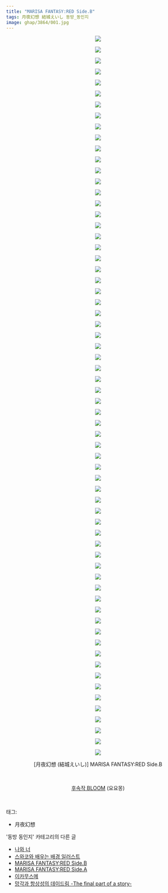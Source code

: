 ```yaml
---
title: "MARISA FANTASY:RED Side.B"
tags: 月夜幻想 結城えいし 동방_동인지
image: ghap/3864/001.jpg
---
```

<div class="article">
<p style="text-align: center; clear: none; float: none;"><img src="{{ site.nasurl }}/ghap/3864/001.jpg"/></p>
<p style="text-align: center; clear: none; float: none;"><img src="{{ site.nasurl }}/ghap/3864/002.jpg"/></p>
<p style="text-align: center; clear: none; float: none;"><img src="{{ site.nasurl }}/ghap/3864/003.jpg"/></p>
<p style="text-align: center; clear: none; float: none;"><img src="{{ site.nasurl }}/ghap/3864/004.jpg"/></p>
<p style="text-align: center; clear: none; float: none;"><img src="{{ site.nasurl }}/ghap/3864/005.jpg"/></p>
<p style="text-align: center; clear: none; float: none;"><img src="{{ site.nasurl }}/ghap/3864/006.jpg"/></p>
<p style="text-align: center; clear: none; float: none;"><img src="{{ site.nasurl }}/ghap/3864/007.jpg"/></p>
<p style="text-align: center; clear: none; float: none;"><img src="{{ site.nasurl }}/ghap/3864/008.jpg"/></p>
<p style="text-align: center; clear: none; float: none;"><img src="{{ site.nasurl }}/ghap/3864/009.jpg"/></p>
<p style="text-align: center; clear: none; float: none;"><img src="{{ site.nasurl }}/ghap/3864/010.jpg"/></p>
<p style="text-align: center; clear: none; float: none;"><img src="{{ site.nasurl }}/ghap/3864/011.jpg"/></p>
<p style="text-align: center; clear: none; float: none;"><img src="{{ site.nasurl }}/ghap/3864/012.jpg"/></p>
<p style="text-align: center; clear: none; float: none;"><img src="{{ site.nasurl }}/ghap/3864/013.jpg"/></p>
<p style="text-align: center; clear: none; float: none;"><img src="{{ site.nasurl }}/ghap/3864/014.jpg"/></p>
<p style="text-align: center; clear: none; float: none;"><img src="{{ site.nasurl }}/ghap/3864/015.jpg"/></p>
<p style="text-align: center; clear: none; float: none;"><img src="{{ site.nasurl }}/ghap/3864/016.jpg"/></p>
<p style="text-align: center; clear: none; float: none;"><img src="{{ site.nasurl }}/ghap/3864/017.jpg"/></p>
<p style="text-align: center; clear: none; float: none;"><img src="{{ site.nasurl }}/ghap/3864/018.jpg"/></p>
<p style="text-align: center; clear: none; float: none;"><img src="{{ site.nasurl }}/ghap/3864/019.jpg"/></p>
<p style="text-align: center; clear: none; float: none;"><img src="{{ site.nasurl }}/ghap/3864/020.jpg"/></p>
<p style="text-align: center; clear: none; float: none;"><img src="{{ site.nasurl }}/ghap/3864/021.jpg"/></p>
<p style="text-align: center; clear: none; float: none;"><img src="{{ site.nasurl }}/ghap/3864/022.jpg"/></p>
<p style="text-align: center; clear: none; float: none;"><img src="{{ site.nasurl }}/ghap/3864/023.jpg"/></p>
<p style="text-align: center; clear: none; float: none;"><img src="{{ site.nasurl }}/ghap/3864/024.jpg"/></p>
<p style="text-align: center; clear: none; float: none;"><img src="{{ site.nasurl }}/ghap/3864/025.jpg"/></p>
<p style="text-align: center; clear: none; float: none;"><img src="{{ site.nasurl }}/ghap/3864/026.jpg"/></p>
<p style="text-align: center; clear: none; float: none;"><img src="{{ site.nasurl }}/ghap/3864/027.jpg"/></p>
<p style="text-align: center; clear: none; float: none;"><img src="{{ site.nasurl }}/ghap/3864/028.jpg"/></p>
<p style="text-align: center; clear: none; float: none;"><img src="{{ site.nasurl }}/ghap/3864/029.jpg"/></p>
<p style="text-align: center; clear: none; float: none;"><img src="{{ site.nasurl }}/ghap/3864/030.jpg"/></p>
<p style="text-align: center; clear: none; float: none;"><img src="{{ site.nasurl }}/ghap/3864/031.jpg"/></p>
<p style="text-align: center; clear: none; float: none;"><img src="{{ site.nasurl }}/ghap/3864/032.jpg"/></p>
<p style="text-align: center; clear: none; float: none;"><img src="{{ site.nasurl }}/ghap/3864/033.jpg"/></p>
<p style="text-align: center; clear: none; float: none;"><img src="{{ site.nasurl }}/ghap/3864/034.jpg"/></p>
<p style="text-align: center; clear: none; float: none;"><img src="{{ site.nasurl }}/ghap/3864/035.jpg"/></p>
<p style="text-align: center; clear: none; float: none;"><img src="{{ site.nasurl }}/ghap/3864/036.jpg"/></p>
<p style="text-align: center; clear: none; float: none;"><img src="{{ site.nasurl }}/ghap/3864/037.jpg"/></p>
<p style="text-align: center; clear: none; float: none;"><img src="{{ site.nasurl }}/ghap/3864/038.jpg"/></p>
<p style="text-align: center; clear: none; float: none;"><img src="{{ site.nasurl }}/ghap/3864/039.jpg"/></p>
<p style="text-align: center; clear: none; float: none;"><img src="{{ site.nasurl }}/ghap/3864/040.jpg"/></p>
<p style="text-align: center; clear: none; float: none;"><img src="{{ site.nasurl }}/ghap/3864/041.jpg"/></p>
<p style="text-align: center; clear: none; float: none;"><img src="{{ site.nasurl }}/ghap/3864/042.jpg"/></p>
<p style="text-align: center; clear: none; float: none;"><img src="{{ site.nasurl }}/ghap/3864/043.jpg"/></p>
<p style="text-align: center; clear: none; float: none;"><img src="{{ site.nasurl }}/ghap/3864/044.jpg"/></p>
<p style="text-align: center; clear: none; float: none;"><img src="{{ site.nasurl }}/ghap/3864/045.jpg"/></p>
<p style="text-align: center; clear: none; float: none;"><img src="{{ site.nasurl }}/ghap/3864/046.jpg"/></p>
<p style="text-align: center; clear: none; float: none;"><img src="{{ site.nasurl }}/ghap/3864/047.jpg"/></p>
<p style="text-align: center; clear: none; float: none;"><img src="{{ site.nasurl }}/ghap/3864/048.jpg"/></p>
<p style="text-align: center; clear: none; float: none;"><img src="{{ site.nasurl }}/ghap/3864/049.jpg"/></p>
<p style="text-align: center; clear: none; float: none;"><img src="{{ site.nasurl }}/ghap/3864/050.jpg"/></p>
<p style="text-align: center; clear: none; float: none;"><img src="{{ site.nasurl }}/ghap/3864/051.jpg"/></p>
<p style="text-align: center; clear: none; float: none;"><img src="{{ site.nasurl }}/ghap/3864/052.jpg"/></p>
<p style="text-align: center; clear: none; float: none;"><img src="{{ site.nasurl }}/ghap/3864/053.jpg"/></p>
<p style="text-align: center; clear: none; float: none;"><img src="{{ site.nasurl }}/ghap/3864/054.jpg"/></p>
<p style="text-align: center; clear: none; float: none;"><img src="{{ site.nasurl }}/ghap/3864/055.jpg"/></p>
<p style="text-align: center; clear: none; float: none;"><img src="{{ site.nasurl }}/ghap/3864/056.jpg"/></p>
<p style="text-align: center; clear: none; float: none;"><img src="{{ site.nasurl }}/ghap/3864/057.jpg"/></p>
<p style="text-align: center; clear: none; float: none;"><img src="{{ site.nasurl }}/ghap/3864/058.jpg"/></p>
<p style="text-align: center; clear: none; float: none;"><img src="{{ site.nasurl }}/ghap/3864/059.jpg"/></p>
<p style="text-align: center; clear: none; float: none;"><img src="{{ site.nasurl }}/ghap/3864/060.jpg"/></p>
<p style="text-align: center; clear: none; float: none;"><img src="{{ site.nasurl }}/ghap/3864/061.jpg"/></p>
<p style="text-align: center; clear: none; float: none;"><img src="{{ site.nasurl }}/ghap/3864/062.jpg"/></p>
<p style="text-align: center; clear: none; float: none;"><img src="{{ site.nasurl }}/ghap/3864/063.jpg"/></p>
<p style="text-align: center; clear: none; float: none;"><img src="{{ site.nasurl }}/ghap/3864/064.jpg"/></p>
<p style="text-align: center; clear: none; float: none;"><img src="{{ site.nasurl }}/ghap/3864/065.jpg"/></p>
<p style="text-align: center; clear: none; float: none;"><img src="{{ site.nasurl }}/ghap/3864/066.jpg"/></p>
<p style="text-align: center; clear: none; float: none;">[月夜幻想 (結城えいし)] MARISA FANTASY:RED Side.B</p>
<p style="text-align: center; clear: none; float: none;"><br/></p>
<p style="text-align: center; clear: none; float: none;"><a class="tx-link" href="http://ghaptouhou.tistory.com/3868" target="_blank">후속작</a><a class="tx-link" href="http://ghaptouhou.tistory.com/3868" target="_blank"> BLOOM</a> (요요몽)</p>
<p><br/></p>
</div><div class="tagTrail">
<p>태그: </p>
<ul>
<li>月夜幻想</li>
</ul>
</div><div class="another">
<p>'동방 동인지' 카테고리의 다른 글</p>
<ul>
<li><a href="/2017-10-17-ghap_3866">나와 너</a></li>
<li><a href="/2017-10-17-ghap_3865">스와코와 배우는 배경 일러스트</a></li>
<li><a href="/2017-10-17-ghap_3864">MARISA FANTASY:RED Side.B</a></li>
<li><a href="/2017-10-17-ghap_3863">MARISA FANTASY:RED Side.A</a></li>
<li><a href="/2017-10-17-ghap_3862">이카무스메</a></li>
<li><a href="/2017-10-17-ghap_3861">망각과 항상성의 데이드림 -The final part of a story-</a></li>
</ul>
</div><div class="cb_module cb_fluid">
<div class="cb_wrt cb_profile">
</div><!-- commentList close -->
</div>